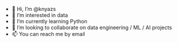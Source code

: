 - 👋 Hi, I’m @knyazs
- 👀 I’m interested in data
- 🌱 I’m currently learning Python
- 💞️ I’m looking to collaborate on data engineering / ML / AI projects
- 📫 You can reach me by email

<!---
knyazs/knyazs is a ✨ special ✨ repository because its `README.md` (this file) appears on your GitHub profile.
You can click the Preview link to take a look at your changes.
--->
